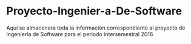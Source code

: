 # Proyecto-Ingenier-a-De-Software
Aquí se almacenara toda la información correspondiente al proyecto de Ingeniería de Software para el periodo intersemestral 2016
